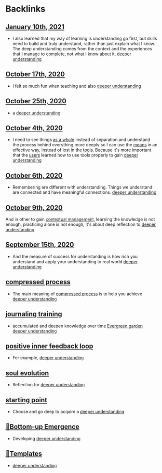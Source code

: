 
# Backlinks
## [January 10th, 2021](<January 10th, 2021.md>)
- I also learned that my way of learning is understanding go first, but skills need to build and truly understand, rather than just explain what I know. The deep understanding comes from the context and the experiences that I manage to complete, not what I know about it. [deeper understanding](<deeper understanding.md>)

## [October 17th, 2020](<October 17th, 2020.md>)
- I felt so much fun when teaching and also [deeper understanding](<deeper understanding.md>)

## [October 25th, 2020](<October 25th, 2020.md>)
- a [deeper understanding](<deeper understanding.md>)

## [October 4th, 2020](<October 4th, 2020.md>)
- I need to see things [as a whole](<as a whole.md>) instead of separation and understand the process behind everything more deeply so I can use the [means](<means.md>) in an effective way, instead of lost in the [tools](<tools.md>). Because it's more important that the [users](<users.md>) learned how to use tools properly to gain [deeper understanding](<deeper understanding.md>)

## [October 6th, 2020](<October 6th, 2020.md>)
- Remembering are different with understanding. Things we understand are connected and have meaningful connections. [deeper understanding](<deeper understanding.md>)

## [October 9th, 2020](<October 9th, 2020.md>)
And in other to gain [contextual management](<contextual management.md>), learning the knowledge is not enough, practicing alone is not enough, it's about deep reflection to [deeper understanding](<deeper understanding.md>)

## [September 15th, 2020](<September 15th, 2020.md>)
- And the measure of success for understanding is how rich you understand and apply your understanding to real world [deeper understanding](<deeper understanding.md>)

## [compressed process](<compressed process.md>)
- The main meaning of [compressed process](<compressed process.md>) is to help you achieve [deeper understanding](<deeper understanding.md>)

## [journaling training](<journaling training.md>)
- accumulated and deepen knowledge over time [Evergreen garden](<Evergreen garden.md>) [deeper understanding](<deeper understanding.md>)

## [positive inner feedback loop](<positive inner feedback loop.md>)
- For example, [deeper understanding](<deeper understanding.md>)

## [soul evolution](<soul evolution.md>)
- Reflection for [deeper understanding](<deeper understanding.md>)

## [starting point](<starting point.md>)
- Choose and go deep to acquire a [deeper understanding](<deeper understanding.md>)

## [🌲Bottom-up Emergence](<🌲Bottom-up Emergence.md>)
- Developing [deeper understanding](<deeper understanding.md>)

## [💎Templates](<💎Templates.md>)
- [deeper understanding](<deeper understanding.md>)

